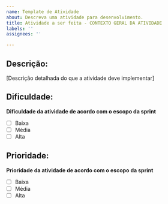 ```yaml
---
name: Template de Atividade
about: Descreva uma atividade para desenvolvimento.
title: Atividade a ser feita - CONTEXTO GERAL DA ATIVIDADE
labels: ''
assignees: ''

---
```


## Descrição:
[Descrição detalhada do que a atividade deve implementar]

## Dificuldade:
__Dificuldade da atividade de acordo com o escopo da sprint__

- [ ] Baixa
- [ ] Média
- [ ] Alta

## Prioridade:
__Prioridade da atividade de acordo com o escopo da sprint__

- [ ] Baixa
- [ ] Média
- [ ] Alta
